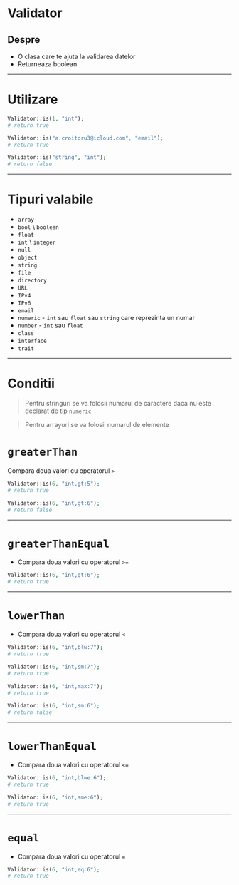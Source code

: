 # Validator

## Despre

- O clasa care te ajuta la validarea datelor
- Returneaza boolean 

---

# Utilizare

```php
Validator::is(1, "int"); 
# return true

Validator::is("a.croitoru3@icloud.com", "email"); 
# return true

Validator::is("string", "int"); 
# return false
```

---

# Tipuri valabile

- `array`
- `bool` \ `boolean`
- `float`
- `int` \ `integer`
- `null`
- `object`
- `string`
- `file`
- `directory`
- `URL`
- `IPv4`
- `IPv6`
- `email`
- `numeric` - `int` sau `float` sau `string` care reprezinta un numar
- `number` - `int` sau `float`
- `class`
- `interface`
- `trait`

---

# Conditii

> Pentru stringuri se va folosii numarul de caractere daca nu este declarat de tip `numeric`

> Pentru arrayuri se va folosii numarul de elemente

# `greaterThan`

Compara doua valori cu operatorul `>`

```php
Validator::is(6, "int,gt:5");
# return true

Validator::is(6, "int,gt:6");
# return false
```

---

# `greaterThanEqual`
- Compara doua valori cu operatorul `>=`

```php
Validator::is(6, "int,gt:6");
# return true
```

---

# `lowerThan`
- Compara doua valori cu operatorul `<`

```php
Validator::is(6, "int,blw:7");
# return true

Validator::is(6, "int,sm:7");
# return true

Validator::is(6, "int,max:7");
# return true

Validator::is(6, "int,sm:6");
# return false
```

---

# `lowerThanEqual`
- Compara doua valori cu operatorul `<=`

```php
Validator::is(6, "int,blwe:6");
# return true

Validator::is(6, "int,sme:6");
# return true
```

---

# `equal`
- Compara doua valori cu operatorul `=`

```php
Validator::is(6, "int,eq:6");
# return true
```
